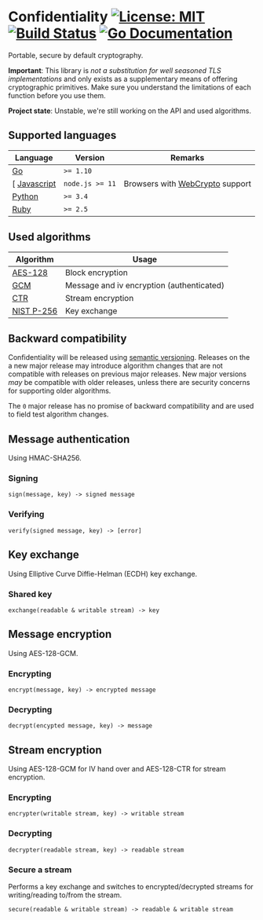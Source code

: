 # Confidentiality [![License: MIT][license_img]][license_url] [![Build Status][build_img]][build_url] [![Go Documentation][godoc_img]][godoc_url]

[license_img]: https://img.shields.io/badge/License-MIT-yellow.svg
[license_url]: https://opensource.org/licenses/MIT
[build_img]: https://travis-ci.org/tehmaze/confidentiality.svg?branch=master
[build_url]: https://travis-ci.org/tehmaze/confidentiality
[godoc_img]: https://godoc.org/github.com/tehmaze/confidentiality/go?status.svg
[godoc_url]: https://godoc.org/github.com/tehmaze/confidentiality/go

Portable, secure by default cryptography.

**Important**: This library is *not a substitution for well seasoned TLS 
implementations* and only exists as a supplementary means of offering 
cryptographic primitives. Make sure you understand the limitations of each
function before you use them.

**Project state**: Unstable, we're still working on the API and used algorithms.

## Supported languages

| Language     | Version         | Remarks                           |
| ------------ | --------------- | --------------------------------- |
| [Go]         | `>= 1.10`       |                                   |
[ [Javascript] | `node.js >= 11` | Browsers with [WebCrypto] support |
| [Python]     | `>= 3.4`        |                                   |
| [Ruby]       | `>= 2.5`        |                                   |

[Go]:         go/
[Javascript]: javascript/
[Python]:     python/
[Ruby]:       ruby/
[WebCrypto]:  https://caniuse.com/#feat=cryptography

## Used algorithms

| Algorithm    | Usage                                     |
| ------------ | ----------------------------------------- |
| [AES-128]    | Block encryption                          |
| [GCM]        | Message and iv encryption (authenticated) |
| [CTR]        | Stream encryption                         |
| [NIST P-256] | Key exchange                              |

[AES-128]:    https://en.wikipedia.org/wiki/Advanced_Encryption_Standard#Security
[GCM]:        https://en.wikipedia.org/wiki/Galois/Counter_Mode
[CTR]:        https://en.wikipedia.org/wiki/Block_cipher_mode_of_operation#Counter_(CTR)
[NIST P-256]: https://en.wikipedia.org/wiki/Elliptic-curve_cryptography#Security

## Backward compatibility

Confidentiality will be released using [semantic versioning]. Releases on the
a new major release may introduce algorithm changes that are not compatible
with releases on previous major releases. New major versions *may* be compatible
with older releases, unless there are security concerns for supporting older
algorithms.

The `0` major release has no promise of backward compatibility and are used to
field test algorithm changes.

[semantic versioning]: https://semver.org/

## Message authentication

Using HMAC-SHA256.

### Signing

```
sign(message, key) -> signed message
```

### Verifying

```
verify(signed message, key) -> [error]
```

## Key exchange

Using Elliptive Curve Diffie-Helman (ECDH) key exchange.

### Shared key

```
exchange(readable & writable stream) -> key
```

## Message encryption

Using AES-128-GCM.

### Encrypting

```
encrypt(message, key) -> encrypted message
```

### Decrypting

```
decrypt(encypted message, key) -> message
```

## Stream encryption

Using AES-128-GCM for IV hand over and AES-128-CTR for stream encryption.

### Encrypting

```
encrypter(writable stream, key) -> writable stream
```

### Decrypting

```
decrypter(readable stream, key) -> readable stream
```

### Secure a stream

Performs a key exchange and switches to encrypted/decrypted streams for
writing/reading to/from the stream.

```
secure(readable & writable stream) -> readable & writable stream
```